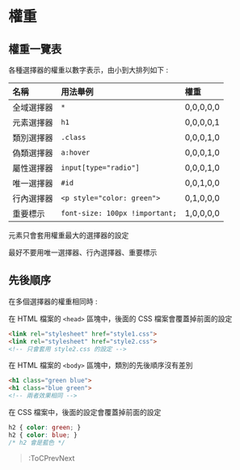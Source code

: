 # 權重

## 權重一覽表

各種選擇器的權重以數字表示，由小到大排列如下 :

| 名稱 | 用法舉例 | 權重 |
| :- | :- | :- |
| 全域選擇器 | `*` | 0,0,0,0,0 |
| 元素選擇器 | `h1` | 0,0,0,0,1 |
| 類別選擇器 | `.class` | 0,0,0,1,0 |
| 偽類選擇器 | `a:hover` | 0,0,0,1,0 |
| 屬性選擇器 | `input[type="radio"]` | 0,0,0,1,0 |
| 唯一選擇器 | `#id` | 0,0,1,0,0 |
| 行內選擇器 | `<p style="color: green">` | 0,1,0,0,0 |
| 重要標示 | `font-size: 100px !important;` | 1,0,0,0,0 |

元素只會套用權重最大的選擇器的設定

最好不要用唯一選擇器、行內選擇器、重要標示

## 先後順序

在多個選擇器的權重相同時 :

在 HTML 檔案的 `<head>` 區塊中，後面的 CSS 檔案會覆蓋掉前面的設定

```html
<link rel="stylesheet" href="style1.css">
<link rel="stylesheet" href="style2.css">
<!-- 只會套用 style2.css 的設定 -->
```

在 HTML 檔案的 `<body>` 區塊中，類別的先後順序沒有差別

```html
<h1 class="green blue">
<h1 class="blue green">
<!-- 兩者效果相同 -->
```

在 CSS 檔案中，後面的設定會覆蓋掉前面的設定

```css
h2 { color: green; }
h2 { color: blue; }
/* h2 會是藍色 */
```

> :ToCPrevNext